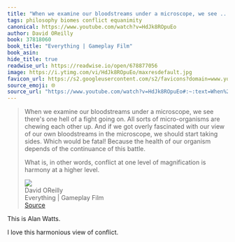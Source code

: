 ```yaml
---
title: "When we examine our bloodstreams under a microscope, we see ..."
tags: philosophy biomes conflict equanimity
canonical: https://www.youtube.com/watch?v=HdJk8ROpuEo
author: David OReilly
book: 37818060
book_title: "Everything | Gameplay Film"
book_asin: 
hide_title: true
readwise_url: https://readwise.io/open/678877056
image: https://i.ytimg.com/vi/HdJk8ROpuEo/maxresdefault.jpg
favicon_url: https://s2.googleusercontent.com/s2/favicons?domain=www.youtube.com
source_emoji: 🌐
source_url: "https://www.youtube.com/watch?v=HdJk8ROpuEo#:~:text=When%20we%20examine,a%20higher%20level."
---
```


> When we examine our bloodstreams under a microscope, we see there's one hell of a fight going on. All sorts of micro-organisms are chewing each other up. And if we got overly fascinated with our view of our own bloodstreams in the microscope, we should start taking sides. Which would be fatal! Because the health of our organism depends of the continuance of this battle.
> 
> What is, in other words, conflict at one level of magnification is harmony at a higher level.
> <div class="quoteback-footer"><div class="quoteback-avatar"><img class="mini-favicon" src="https://s2.googleusercontent.com/s2/favicons?domain=www.youtube.com"></div><div class="quoteback-metadata"><div class="metadata-inner"><span style="display:none">FROM:</span><div aria-label="David OReilly" class="quoteback-author"> David OReilly</div><div aria-label="Everything | Gameplay Film" class="quoteback-title"> Everything | Gameplay Film</div></div></div><div class="quoteback-backlink"><a target="_blank" aria-label="go to the full text of this quotation" rel="noopener" href="https://www.youtube.com/watch?v=HdJk8ROpuEo#:~:text=When%20we%20examine,a%20higher%20level." class="quoteback-arrow"> Source</a></div></div>

This is Alan Watts.

I love this harmonious view of conflict.
